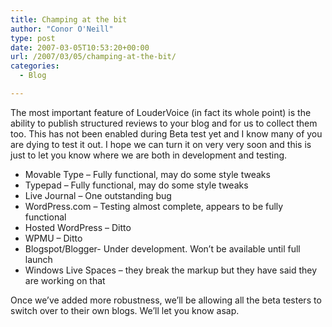 ```yaml
---
title: Champing at the bit
author: "Conor O'Neill"
type: post
date: 2007-03-05T10:53:20+00:00
url: /2007/03/05/champing-at-the-bit/
categories:
  - Blog

---
```

The most important feature of LouderVoice (in fact its whole point) is the ability to publish structured reviews to your blog and for us to collect them too. This has not been enabled during Beta test yet and I know many of you are dying to test it out. I hope we can turn it on very very soon and this is just to let you know where we are both in development and testing.

  * Movable Type &#8211; Fully functional, may do some style tweaks
  * Typepad &#8211; Fully functional, may do some style tweaks
  * Live Journal &#8211; One outstanding bug
  * WordPress.com &#8211; Testing almost complete, appears to be fully functional
  * Hosted WordPress &#8211; Ditto
  * WPMU &#8211; Ditto
  * Blogspot/Blogger- Under development. Won&#8217;t be available until full launch
  * Windows Live Spaces &#8211; they break the markup but they have said they are working on that

Once we&#8217;ve added more robustness, we&#8217;ll be allowing all the beta testers to switch over to their own blogs. We&#8217;ll let you know asap.